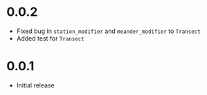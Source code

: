 # 0.0.2
- Fixed bug in `station_modifier` and `meander_modifier` to `Transect`
- Added test for `Transect`

# 0.0.1
- Initial release